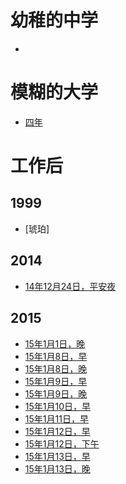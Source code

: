 
# 幼稚的中学

- []()


# 模糊的大学

- [四年](https://github.com/majianjun/stories/blob/master/misc/four_years.md)

# 工作后

## 1999

- [琥珀]

## 2014
- [14年12月24日，平安夜](https://github.com/majianjun/stories/blob/master/2014/2014_12_24.md)

## 2015
- [15年1月1日，晚](https://github.com/majianjun/stories/blob/master/2015/2015_01_01_23.md)
- [15年1月8日，早](https://github.com/majianjun/stories/blob/master/2015/2015_01_08_08.md)
- [15年1月8日，晚](https://github.com/majianjun/stories/blob/master/2015/2015_01_08_19.md)
- [15年1月9日，早](https://github.com/majianjun/stories/blob/master/2015/2015_01_09_08.md)
- [15年1月9日，晚](https://github.com/majianjun/stories/blob/master/2015/2015_01_09_19.md)
- [15年1月10日，早](https://github.com/majianjun/stories/blob/master/2015/2015_01_10_08.md)
- [15年1月11日，早](https://github.com/majianjun/stories/blob/master/2015/2015_01_11_10.md)
- [15年1月12日，早](https://github.com/majianjun/stories/blob/master/2015/2015_01_12_08.md)
- [15年1月12日，下午](https://github.com/majianjun/stories/blob/master/2015/2015_01_12_15.md)
- [15年1月13日，早](https://github.com/majianjun/stories/blob/master/2015/2015_01_13_08.md)
- [15年1月13日，晚](https://github.com/majianjun/stories/blob/master/2015/2015_01_13_19.md)